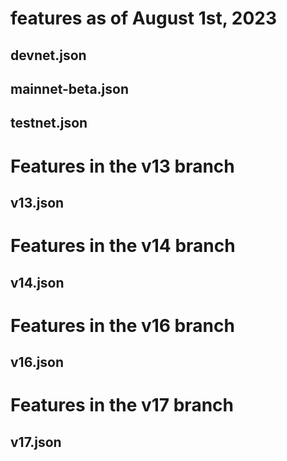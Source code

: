 
# features as of August 1st, 2023
##  devnet.json
##  mainnet-beta.json
##  testnet.json
# Features in the v13 branch
##  v13.json
# Features in the v14 branch
##  v14.json
# Features in the v16 branch
##  v16.json
# Features in the v17 branch
##  v17.json
